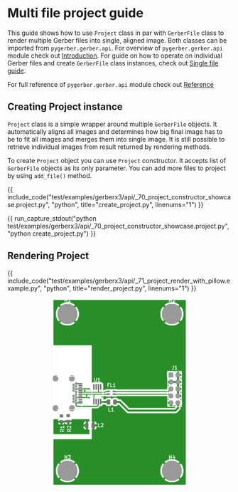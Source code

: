 # Multi file project guide

This guide shows how to use `Project` class in par with `GerberFile` class to render
multiple Gerber files into single, aligned image. Both classes can be imported from
`pygerber.gerber.api`. For overview of `pygerber.gerber.api` module check out
[Introduction](./00_introduction.md). For guide on how to operate on individual Gerber
files and create `GerberFile` class instances, check out
[Single file guide](./01_single_file.md).

For full reference of `pygerber.gerber.api` module check out
[Reference](./20_pygerber_gerber_api_reference.md)

## Creating Project instance

`Project` class is a simple wrapper around multiple `GerberFile` objects. It
automatically aligns all images and determines how big final image has to be to fit all
images and merges them into single image. It is still possible to retrieve individual
images from result returned by rendering methods.

To create `Project` object you can use `Project` constructor. It accepts list of
`GerberFile` objects as its only parameter. You can add more files to project by using
`add_file()` method.

{{ include_code("test/examples/gerberx3/api/_70_project_constructor_showcase.project.py", "python", title="create_project.py", linenums="1") }}

{{ run_capture_stdout("python test/examples/gerberx3/api/_70_project_constructor_showcase.project.py", "python create_project.py") }}

## Rendering Project

{{ include_code("test/examples/gerberx3/api/_71_project_render_with_pillow.example.py", "python", title="render_project.py", linenums="1") }}

<p align="center">
    <img src="render_project.png" alt="render_project" width="300" />
</p>
